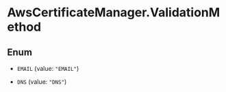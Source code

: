 # AwsCertificateManager.ValidationMethod

## Enum


* `EMAIL` (value: `"EMAIL"`)

* `DNS` (value: `"DNS"`)


